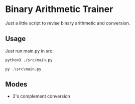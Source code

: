 # Binary Arithmetic Trainer

Just a little script to revise binary arithmetic and conversion.

## Usage

Just run main.py in src:
    
```bash
python3 ./src/main.py
```

```
py .\src\main.py
```

## Modes

- 2's complement conversion
